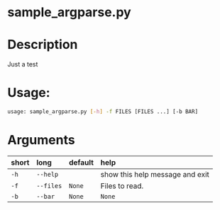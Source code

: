 
sample_argparse.py
==================

# Description


Just a test
# Usage:


```bash
usage: sample_argparse.py [-h] -f FILES [FILES ...] [-b BAR]

```
# Arguments

|short|long|default|help|
| :--- | :--- | :--- | :--- |
|`-h`|`--help`||show this help message and exit|
|`-f`|`--files`|`None`|Files to read.|
|`-b`|`--bar`|`None`|`None`|